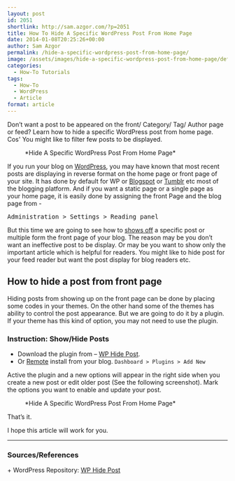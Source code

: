 ```yaml
---
layout: post
id: 2051
shortlink: http://sam.azgor.com/?p=2051
title: How To Hide A Specific WordPress Post From Home Page
date: 2014-01-08T20:25:26+00:00
author: Sam Azgor
permalink: /hide-a-specific-wordpress-post-from-home-page/
image: /assets/images/hide-a-specific-wordpress-post-from-home-page/default.png
categories:
  - How-To Tutorials
tags:
  - How-To
  - WordPress
  - Article
format: article
---
```

<p>Don’t want a post to be appeared on the front/ Category/ Tag/ Author page or feed? Learn how to hide a specific WordPress post from home page. Cos' You might like to filter few posts to be displayed.</p>

<figure>
<amp-img src="https://sam.azgor.com/wp-content/uploads/Hide.jpg" alt="Hide A Specific WordPress Post From Home Page" width="683" height="384" layout="responsive">
</amp-img>
<figcaption>*Hide A Specific WordPress Post From Home Page* 
</figcaption>
</figure>

<p>If you run your blog on <a href="/how-to-remove-category-slug-from-wordpress-url" title="How To Remove Category Slug From WordPress URL">WordPress</a>, you may have known that most recent posts are displaying in reverse format on the home page or front page of your site. It has done by default for WP or <a href="/how-to-setup-and-active-twitter-card-on-blogger" title="Setup and Active Twitter Card on Blogspot Blog">Blogspot</a> or <a href="/add-relnofollow-to-external-links-in-tumblr-blog" title="Add Rel=”Nofollow” to External Links In Tumblr Blog">Tumblr</a> etc most of the blogging platform. And if you want a static page or a single page as your home page, it is easily done by assigning the front Page and the blog page from -</p>

<pre>Administration &gt; Settings &gt; Reading panel</pre>

<p>But this time we are going to see how to <a href="/how-to-block-adsense-being-shown-in-specific-countries" title="How to Block AdSense Being Shown In Specific Countries">shows off</a> a specific post or multiple form the front page of your blog. The reason may be you don&#8217;t want an ineffective post to be display. Or may be you want to show only the important article which is helpful for readers. You might like to hide post for your feed reader but want the post display for blog readers etc.</p>

<h2>How to hide a post from front page</h2>

<p>Hiding posts from showing up on the front page can be done by placing some codes in your themes. On the other hand some of the themes has ability to control the post appearance. But we are going to do it by a plugin. If your theme has this kind of option, you may not need to use the plugin.</p>

<h3>Instruction: Show/Hide Posts</h3>
<ul>
<li>Download the plugin from &#8211; <a href="https://wordpress.org/plugins/wp-hide-post/" title="WP Hide Post">WP Hide Post</a>.</li>
<li>Or <a href="/remote-upload-images-to-wordpress-com" title="Remote Upload Images To WordPress.Com">Remote</a> install from your blog. <code>Dashboard &gt; Plugins &gt; Add New</code></li>
</ul>

<p>Active the plugin and a new options will appear in the right side when you create a new post or edit older post (See the following screenshot).  Mark the options you want to enable and update your post.</p>

<figure>
<amp-img src="/wp-content/uploads/Hide-A-Specific-WordPress-Post-From-Home-Page.jpg" alt="Hide A Specific WordPress Post From Home Page" width="683" height="384" layout="responsive">
</amp-img>
<figcaption>*Hide A Specific WordPress Post From Home Page* 
</figcaption>
</figure>

<p>That&#8217;s it. </p>
<p>I hope this article will work for you.</p>

<hr>

<footer>
  <h3>Sources/References</h3>
+ WordPress Repository: <a href="https://wordpress.org/plugins/wp-hide-post/">WP Hide Post</a>
</footer>

